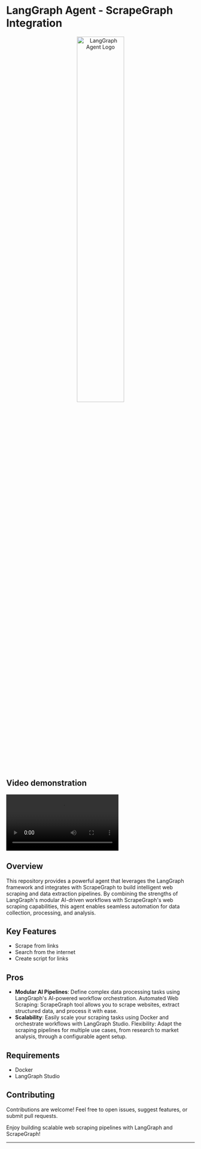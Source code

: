# LangGraph Agent - ScrapeGraph Integration

<p align="center"> <img src="https://github.com/ScrapeGraphAI/Scrapegraph-ai/blob/main/docs/assets/scrapegraphai_logo.png" alt="LangGraph Agent Logo" style="width: 50%;"> </p>

## Video demonstration
<video controls>
  <source src="assets/langraph.mp4" type="video/mp4">
</video>

## Overview

This repository provides a powerful agent that leverages the LangGraph framework and integrates with ScrapeGraph to build intelligent web scraping and data extraction pipelines. By combining the strengths of LangGraph's modular AI-driven workflows with ScrapeGraph's web scraping capabilities, this agent enables seamless automation for data collection, processing, and analysis.

## Key Features
- Scrape from links
- Search from the internet 
- Create script for links

## Pros
- **Modular AI Pipelines**: Define complex data processing tasks using LangGraph's AI-powered workflow orchestration.
Automated Web Scraping: ScrapeGraph tool allows you to scrape websites, extract structured data, and process it with ease.
- **Scalability**: Easily scale your scraping tasks using Docker and orchestrate workflows with LangGraph Studio.
Flexibility: Adapt the scraping pipelines for multiple use cases, from research to market analysis, through a configurable agent setup.

## Requirements
- Docker
- LangGraph Studio


## Contributing

Contributions are welcome! Feel free to open issues, suggest features, or submit pull requests.

Enjoy building scalable web scraping pipelines with LangGraph and ScrapeGraph!
***